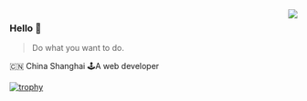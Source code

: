 <img align="right" src="https://github-readme-stats.vercel.app/api?username=justcodingnobb&show_icons=true&icon_color=805AD5&text_color=718096&bg_color=ffffff&hide_title=true" />

### Hello 👋

> Do what you want to do.

🇨🇳 China Shanghai 🕹A web developer


[![trophy](https://github-profile-trophy.vercel.app/?username=justcodingnobb&theme=onedark)](https://github.com/ryo-ma/github-profile-trophy)
